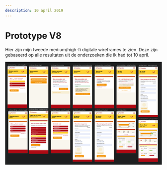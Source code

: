 ```yaml
---
description: 10 april 2019
---
```


# Prototype V8

Hier zijn mijn tweede medium/high-fi digitale wireframes te zien. Deze zijn gebaseerd op alle resultaten uit de onderzoeken die ik had tot 10 april.

![](../.gitbook/assets/schermafbeelding-2019-05-08-om-21.34.38.png)

